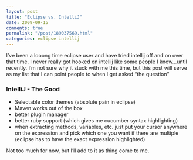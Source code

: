 ```yaml
---
layout: post
title: "Eclipse vs. IntelliJ"
date: 2009-09-15
comments: true
permalink: "/post/189037569.html"
categories: eclipse intellij
---
```


I’ve been a looong time eclipse user and have tried intellij off and on over that time. I never really got hooked on intellij like some people I know…until recently. I’m not sure why it stuck with me this time, but this post will serve as my list that I can point people to when I get asked “the question”

### IntelliJ - The Good

* Selectable color themes (absolute pain in eclipse)
* Maven works out of the box
* better plugin manager
* better ruby support (which gives me cucumber syntax highlighting)
* when extracting methods, variables, etc. just put your cursor anywhere on the expression and pick which one you want if there are multiple (eclipse has to have the exact expression highlighted)

Not too much for now, but I’ll add to it as thing come to me.

